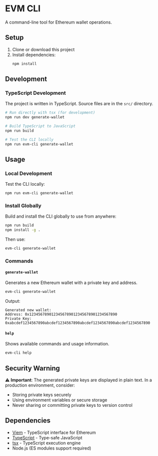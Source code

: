 # EVM CLI

A command-line tool for Ethereum wallet operations.

## Setup

1. Clone or download this project
2. Install dependencies:
   ```bash
   npm install
   ```

## Development

### TypeScript Development

The project is written in TypeScript. Source files are in the `src/` directory.

```bash
# Run directly with tsx (for development)
npm run dev generate-wallet

# Build TypeScript to JavaScript
npm run build

# Test the CLI locally
npm run evm-cli generate-wallet
```

## Usage

### Local Development

Test the CLI locally:

```bash
npm run evm-cli generate-wallet
```

### Install Globally

Build and install the CLI globally to use from anywhere:

```bash
npm run build
npm install -g .
```

Then use:

```bash
evm-cli generate-wallet
```

### Commands

#### `generate-wallet`

Generates a new Ethereum wallet with a private key and address.

```bash
evm-cli generate-wallet
```

Output:

```
Generated new wallet:
Address: 0x1234567890123456789012345678901234567890
Private Key: 0xabcdef1234567890abcdef1234567890abcdef1234567890abcdef1234567890
```

#### `help`

Shows available commands and usage information.

```bash
evm-cli help
```

## Security Warning

⚠️ **Important**: The generated private keys are displayed in plain text. In a production environment, consider:

- Storing private keys securely
- Using environment variables or secure storage
- Never sharing or committing private keys to version control

## Dependencies

- [Viem](https://viem.sh/) - TypeScript interface for Ethereum
- [TypeScript](https://www.typescriptlang.org/) - Type-safe JavaScript
- [tsx](https://github.com/esbuild-kit/tsx) - TypeScript execution engine
- Node.js (ES modules support required)

